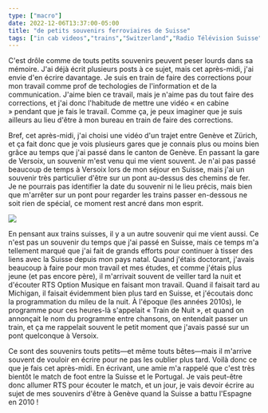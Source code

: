 ```yaml
---
type: ["macro"]
date: 2022-12-06T13:37:00-05:00
title: "de petits souvenirs ferroviaires de Suisse"
tags: ["in cab videos","trains","Switzerland","Radio Télévision Suisse","Versoix"]
---
```

C'est drôle comme de touts petits souvenirs peuvent peser lourds dans sa mémoire. J'ai déjà écrit plusieurs posts à ce sujet, mais cet après-midi, j'ai envie d'en écrire davantage. Je suis en train de faire des corrections pour mon travail comme prof de techologies de l'information et de la communication. J'aime bien ce travail, mais je n'aime pas du tout faire des corrections, et j'ai donc l'habitude de mettre une vidéo « en cabine » pendant que je fais le travail. Comme ça, je peux imaginer que je suis ailleurs au lieu d'être à mon bureau en train de faire des corrections. 

Bref, cet après-midi, j'ai choisi une vidéo d'un trajet entre Genève et Zürich, et ça fait donc que je vois plusieurs gares que je connais plus ou moins bien grâce au temps que j'ai passé dans le canton de Genève. En passant la gare de Versoix, un souvenir m'est venu qui me vient souvent. Je n'ai pas passé beaucoup de temps à Versoix lors de mon séjour en Suisse, mais j'ai un souvenir très particulier d'être sur un pont au-dessus des chemins de fer. Je ne pourrais pas identifier la date du souvenir ni le lieu précis, mais bien que m'arrêter sur un pont pour regarder les trains passer en-dessous ne soit rien de spécial, ce moment rest ancré dans mon esprit.

![](/Versoix.png)

En pensant aux trains suisses, il y a un autre souvenir qui me vient aussi. Ce n'est pas un souvenir du temps que j'ai passé en Suisse, mais ce temps m'a tellement marqué que j'ai fait de grands efforts pour continuer à tisser des liens avec la Suisse depuis mon pays natal. Quand j'étais doctorant, j'avais beaucoup à faire pour mon travail et mes études, et comme j'étais plus jeune (et pas encore père), il m'arrivait souvent de veiller tard la nuit et d'écouter RTS Option Musique en faisant mon travail. Quand il faisait tard au Michigan, il faisait évidemment bien plus tard en Suisse, et j'écoutais donc la programmation du mileu de la nuit. À l'époque (les années 2010s), le programme pour ces heures-là s'appelait « Train de Nuit », et quand on annonçait le nom du programme entre chansons, on entendait passer un train, et ça me rappelait souvent le petit moment que j'avais passé sur un pont quelconque à Versoix.

Ce sont des souvenirs touts petits—et même touts bêtes—mais il m'arrive souvent de vouloir en écrire pour ne pas les oublier plus tard. Voilà donc ce que je fais cet après-midi. En écrivant, une amie m'a rappelé que c'est très bientôt le match de foot entre la Suisse et le Portugal. Je vais peut-être donc allumer RTS pour écouter le match, et un jour, je vais devoir écrire au sujet de mes souvenirs d'être à Genève quand la Suisse a battu l'Espagne en 2010 !
